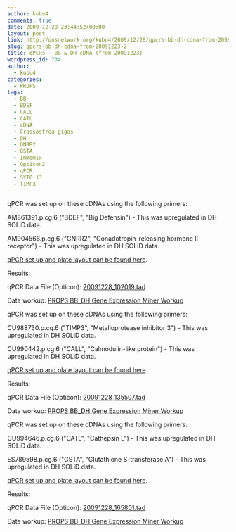 ```yaml
---
author: kubu4
comments: true
date: 2009-12-28 23:44:52+00:00
layout: post
link: http://onsnetwork.org/kubu4/2009/12/28/qpcrs-bb-dh-cdna-from-20091223-2/
slug: qpcrs-bb-dh-cdna-from-20091223-2
title: qPCRs - BB & DH cDNA (from 20091223)
wordpress_id: 734
author:
  - kubu4
categories:
  - PROPS
tags:
  - BB
  - BDEF
  - CALL
  - CATL
  - cDNA
  - Crassostrea gigas
  - DH
  - GNRR2
  - GSTA
  - Immomix
  - Opticon2
  - qPCR
  - SYTO 13
  - TIMP3
---
```


qPCR was set up on these cDNAs using the following primers:

AM861391.p.cg.6 ("BDEF", "Big Defensin") - This was upregulated in DH SOLiD data.

AM904566.p.cg.6 ("GNRR2", "Gonadotropin-releasing hormone II receptor") - This was upregulated in DH SOLiD data.

[qPCR set up and plate layout can be found here](http://eagle.fish.washington.edu/Arabidopsis/Notebook%20Workup%20Files/20091228-01.jpg).

Results:

qPCR Data File (Opticon): [20091228_102019.tad](http://eagle.fish.washington.edu/Arabidopsis/qPCR/Opticon/20091228_102019.tad)

Data workup: [PROPS BB_DH Gene Expression Miner Workup](https://docs.google.com/spreadsheet/ccc?key=0AmS_90rPaQMzdHNfWS1oUHUxNFNwci1zcmhhWjhzZnc&usp=sharing)





qPCR was set up on these cDNAs using the following primers:

CU988730.p.cg.6 ("TIMP3", "Metalloprotease inhibitor 3") - This was upregulated in DH SOLiD data.

CU990442.p.cg.6 ("CALL", "Calmodulin-like protein") - This was upregulated in DH SOLiD data.

[qPCR set up and plate layout can be found here](http://eagle.fish.washington.edu/Arabidopsis/Notebook%20Workup%20Files/20091228-02.jpg).

Results:

qPCR Data File (Opticon): [20091228_135507.tad](http://eagle.fish.washington.edu/Arabidopsis/qPCR/Opticon/20091228_135507.tad)

Data workup: [PROPS BB_DH Gene Expression Miner Workup](https://docs.google.com/spreadsheet/ccc?key=0AmS_90rPaQMzdHNfWS1oUHUxNFNwci1zcmhhWjhzZnc&usp=sharing)





qPCR was set up on these cDNAs using the following primers:

CU994646.p.cg.6 ("CATL", "Cathepsin L") - This was upregulated in DH SOLiD data.

ES789598.p.cg.6 ("GSTA", "Glutathione S-transferase A") - This was upregulated in DH SOLiD data.

[qPCR set up and plate layout can be found here](http://eagle.fish.washington.edu/Arabidopsis/Notebook%20Workup%20Files/20091228-03.jpg).

Results:

qPCR Data File (Opticon): [20091228_165801.tad](http://eagle.fish.washington.edu/Arabidopsis/qPCR/Opticon/20091228_165801.tad)

Data workup: [PROPS BB_DH Gene Expression Miner Workup](https://docs.google.com/spreadsheet/ccc?key=0AmS_90rPaQMzdHNfWS1oUHUxNFNwci1zcmhhWjhzZnc&usp=sharing)
